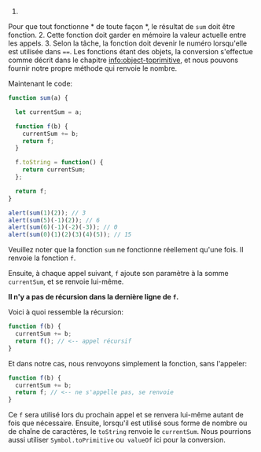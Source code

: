 
1.
Pour que tout fonctionne * de toute façon *, le résultat de `sum` doit être fonction.
2.
Cette fonction doit garder en mémoire la valeur actuelle entre les appels.
3.
Selon la tâche, la fonction doit devenir le numéro lorsqu'elle est utilisée dans `==`.
Les fonctions étant des objets, la conversion s'effectue comme décrit dans le chapitre <info:object-toprimitive>, et nous pouvons fournir notre propre méthode qui renvoie le nombre.

Maintenant le code:

```js demo run
function sum(a) {

  let currentSum = a;

  function f(b) {
    currentSum += b;
    return f;
  }

  f.toString = function() {
    return currentSum;
  };

  return f;
}

alert(sum(1)(2)); // 3
alert(sum(5)(-1)(2)); // 6
alert(sum(6)(-1)(-2)(-3)); // 0
alert(sum(0)(1)(2)(3)(4)(5)); // 15
```

Veuillez noter que la fonction `sum` ne fonctionne réellement qu'une fois.
Il renvoie la fonction `f`.

Ensuite, à chaque appel suivant, `f` ajoute son paramètre à la somme `currentSum`, et se renvoie lui-même.

**Il n'y a pas de récursion dans la dernière ligne de `f`.**

Voici à quoi ressemble la récursion:

```js
function f(b) {
  currentSum += b;
  return f(); // <-- appel récursif
}
```

Et dans notre cas, nous renvoyons simplement la fonction, sans l'appeler:

```js
function f(b) {
  currentSum += b;
  return f; // <-- ne s'appelle pas, se renvoie
}
```

Ce `f` sera utilisé lors du prochain appel et se renvera lui-même autant de fois que nécessaire.
Ensuite, lorsqu'il est utilisé sous forme de nombre ou de chaîne de caractères, le `toString` renvoie le `currentSum`.
Nous pourrions aussi utiliser `Symbol.toPrimitive` ou` valueOf` ici pour la conversion.
